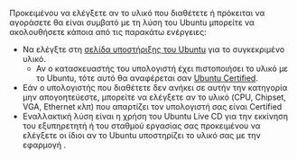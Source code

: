 Προκειμένου να ελέγξετε αν το υλικό που διαθέτετε ή πρόκειται να
αγοράσετε θα είναι συμβατό με τη λύση του Ubuntu μπορείτε να
ακολουθήσετε κάποια από τις παρακάτω ενέργειες:

  - Να ελέγξτε στη [σελίδα υποστήριξης του
    Ubuntu](https://wiki.ubuntu.com/HardwareSupport) για το συγκεκριμένο
    υλικό.
      - Αν ο κατασκευαστής του υπολογιστή έχει πιστοποιήσει το υλικό με
        το Ubuntu, τότε αυτό θα αναφέρεται σαν [Ubuntu
        Certified](http://www.ubuntu.com/certification/desktop/).
  - Εάν ο υπολογιστής που διαθέτετε δεν ανήκει σε αυτήν την κατηγορία
    μην απογοητεύεστε, μπορείτε να ελέγξετε αν το υλικό (CPU,
    Chipset, VGA, Ethernet κλπ) που απαρτίζει τον υπολογιστή σας είναι
    Certified
  - Εναλλακτική λύση είναι η χρήση του Ubuntu Live CD για την εκκίνηση
    του εξυπηρετητή ή του σταθμού εργασίας σας προκειμένου να ελέγξετε
    οι ίδιοι αν το Ubuntu υποστηρίζει το υλικό σας με την εφαρμογή .